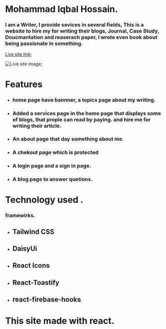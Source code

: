 # Mohammad Iqbal Hossain. 
### I am a Writer, I provide sevices in several fields, This is a website to hire my for writing their blogs,  Journal, Case Study, Doucmantation and reaserach paper, I wrote even  book about being passionate in something.  

 [Live site link](https://writer-personal-site.web.app/);

 ![Live site image]('/src/components/images/assignment-10.png');

# Features 
- ### home page have bannner, a topics page about my writing. 

- ### Added a services page in the home page that displays some of blogs, that prople can read by paying. and hire me for writing their article.

- ### An about page that day something about me.  
- ### A chekout page which is protected 
- ### A login page and a sign in page. 
- ### A blog page to answer quetions.

# Technology used .
### framewirks.
- ## Tailwind CSS
- ## DaisyUi
- ## React Icons
- ## React-Toastify
- ## react-firebase-hooks

# This site made with react.




